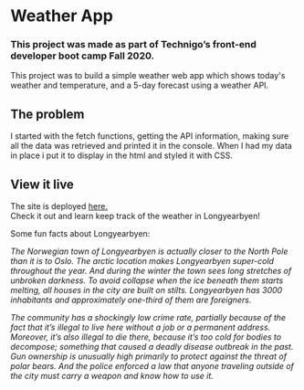 # Weather App

### This project was made as part of Technigo’s front-end developer boot camp Fall 2020. 

This project was to build a simple weather web app which shows today's weather and temperature, and a 5-day forecast using a weather API.

## The problem
I started with the fetch functions, getting the API information, making sure all the data was retrieved and printed it in the console. When I had my data in place i put it to display in the html and styled it with CSS. 

## View it live
The site is deployed <a href="https://goofy-tereshkova-df2051.netlify.app">here.</a>  
Check it out and learn keep track of the weather in Longyearbyen!

Some fun facts about Longyearbyen:

_The Norwegian town of Longyearbyen is actually closer to the North Pole than it is to Oslo. The arctic location makes Longyearbyen super-cold throughout the year. And during the winter the town sees long stretches of unbroken darkness. To avoid collapse when the ice beneath them starts melting, all houses in the city are built on stilts. Longyearbyen has 3000 inhabitants and approximately one-third of them are foreigners._

_The community has a shockingly low crime rate, partially because of the fact that it’s illegal to live here without a job or a permanent address. Moreover, it’s also illegal to die there, because it’s too cold for bodies to decompose; something that caused a deadly disease outbreak in the past. Gun ownership is unusually high primarily to protect against the threat of polar bears. And the police enforced a law that anyone traveling outside of the city must carry a weapon and know how to use it._

